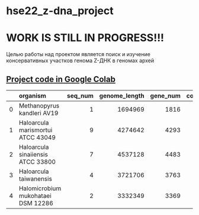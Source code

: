 # hse22_z-dna_project
# WORK IS STILL IN PROGRESS!!!
Целью работы над проектом является поиск и изучение консервативных участков генома Z-ДНК в геномах архей
## [Project code in Google Colab](https://colab.research.google.com/drive/1Q_4nR-U5dukp_yH2FWGqDejpabD9DNEb?usp=sharing)
|    | organism                           |   seq_num |   genome_length |   gene_num |   coding_dna_% |   zdna_500_num |   zdna_500_total_len |
|---:|:-----------------------------------|----------:|----------------:|-----------:|---------------:|---------------:|---------------------:|
|  0 | Methanopyrus kandleri AV19         |         1 |         1694969 |       1816 |       0.900608 |          21149 |               210416 |
|  1 | Haloarcula marismortui ATCC 43049  |         9 |         4274642 |       4293 |       0.854326 |          21657 |               215080 |
|  2 | Haloarcula sinaiiensis ATCC 33800  |         7 |         4537128 |       4483 |       0.848043 |          10273 |               103824 |
|  3 | Haloarcula taiwanensis             |         4 |         3721706 |       3763 |       0.873088 |          24661 |               246002 |
|  4 | Halomicrobium mukohataei DSM 12286 |         2 |         3332349 |       3369 |       0.867237 |          20863 |               207018 |
